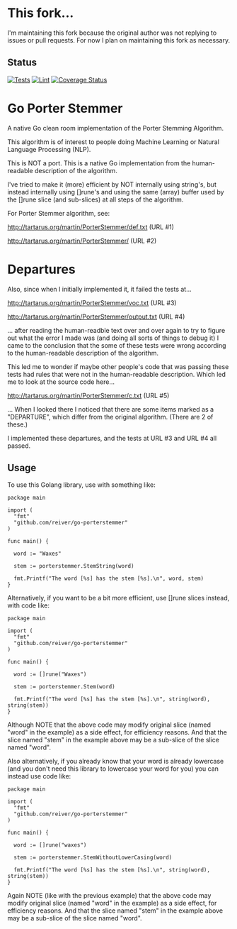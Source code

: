 # This fork...

I'm maintaining this fork because the original author was not replying to issues or pull requests.  For now I plan on maintaining this fork as necessary.

## Status

[![Tests](https://github.com/blevesearch/go-porterstemmer/workflows/Tests/badge.svg?branch=master&event=push)](https://github.com/blevesearch/go-porterstemmer/actions?query=workflow%3ATests+event%3Apush+branch%3Amaster) [![Lint](https://github.com/blevesearch/go-porterstemmer/workflows/Lint/badge.svg?branch=master&event=push)](https://github.com/blevesearch/go-porterstemmer/actions?query=workflow%3ALint+event%3Apush+branch%3Amaster) [![Coverage Status](https://coveralls.io/repos/github/blevesearch/go-porterstemmer/badge.svg)](https://coveralls.io/github/blevesearch/go-porterstemmer)

# Go Porter Stemmer

A native Go clean room implementation of the Porter Stemming Algorithm.

This algorithm is of interest to people doing Machine Learning or
Natural Language Processing (NLP).

This is NOT a port. This is a native Go implementation from the human-readable
description of the algorithm.

I've tried to make it (more) efficient by NOT internally using string's, but
instead internally using []rune's and using the same (array) buffer used by
the []rune slice (and sub-slices) at all steps of the algorithm.

For Porter Stemmer algorithm, see:

http://tartarus.org/martin/PorterStemmer/def.txt      (URL #1)

http://tartarus.org/martin/PorterStemmer/             (URL #2)

# Departures

Also, since when I initially implemented it, it failed the tests at...

http://tartarus.org/martin/PorterStemmer/voc.txt      (URL #3)

http://tartarus.org/martin/PorterStemmer/output.txt   (URL #4)

... after reading the human-readble text over and over again to try to figure out
what the error I made was (and doing all sorts of things to debug it) I came to the
conclusion that the some of these tests were wrong according to the human-readable
description of the algorithm.

This led me to wonder if maybe other people's code that was passing these tests had
rules that were not in the human-readable description. Which led me to look at the source
code here...

http://tartarus.org/martin/PorterStemmer/c.txt        (URL #5)

... When I looked there I noticed that there are some items marked as a "DEPARTURE",
which differ from the original algorithm. (There are 2 of these.)

I implemented these departures, and the tests at URL #3 and URL #4 all passed.

## Usage

To use this Golang library, use with something like:

    package main
    
    import (
      "fmt"
      "github.com/reiver/go-porterstemmer"
    )
    
    func main() {
      
      word := "Waxes"
      
      stem := porterstemmer.StemString(word)
      
      fmt.Printf("The word [%s] has the stem [%s].\n", word, stem)
    }

Alternatively, if you want to be a bit more efficient, use []rune slices instead, with code like:

    package main
    
    import (
      "fmt"
      "github.com/reiver/go-porterstemmer"
    )
    
    func main() {
      
      word := []rune("Waxes")
      
      stem := porterstemmer.Stem(word)
      
      fmt.Printf("The word [%s] has the stem [%s].\n", string(word), string(stem))
    }

Although NOTE that the above code may modify original slice (named "word" in the example) as a side
effect, for efficiency reasons. And that the slice named "stem" in the example above may be a
sub-slice of the slice named "word".

Also alternatively, if you already know that your word is already lowercase (and you don't need
this library to lowercase your word for you) you can instead use code like:

    package main
    
    import (
      "fmt"
      "github.com/reiver/go-porterstemmer"
    )
    
    func main() {
      
      word := []rune("waxes")
      
      stem := porterstemmer.StemWithoutLowerCasing(word)
      
      fmt.Printf("The word [%s] has the stem [%s].\n", string(word), string(stem))
    }

Again NOTE (like with the previous example) that the above code may modify original slice (named
"word" in the example) as a side effect, for efficiency reasons. And that the slice named "stem"
in the example above may be a sub-slice of the slice named "word".
